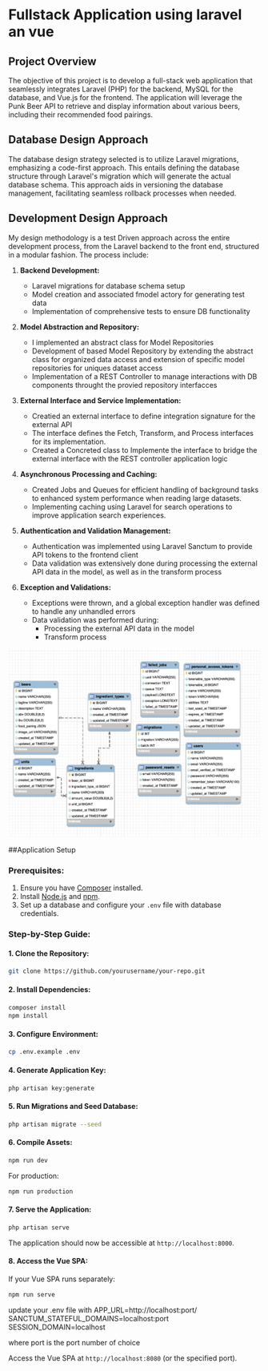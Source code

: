 
# Fullstack Application using laravel an vue

## Project Overview

The objective of this project is to develop a full-stack web application that seamlessly integrates Laravel (PHP) for the backend, MySQL for the database, and Vue.js for the frontend. The application will leverage the Punk Beer API to retrieve and display information about various beers, including their recommended food pairings. 

## Database Design Approach

The database design strategy selected is to utilize Laravel migrations, emphasizing a code-first approach. This entails defining the database structure through Laravel's migration which will generate the actual database schema. This approach aids in versioning the database management, facilitating seamless rollback processes when needed.

## Development Design Approach

My design methodology is a test Driven approach across the entire development process, from the Laravel backend to the front end, structured in a modular fashion. The process include:

1. **Backend Development:**
   - Laravel migrations for database schema setup
   - Model creation and associated fmodel actory for generating test data
   - Implementation of comprehensive tests to  ensure DB functionality

2. **Model Abstraction and Repository:**
   - I implemented an abstract class for Model Repositories
   - Development of based Model Repository by extending the abstract class for organized data access and extension of specific model repositories for uniques dataset access
   - Implementation of a REST Controller to manage interactions with DB components throught the provied repository interfacces

3. **External Interface and Service Implementation:**
   - Creatied an external interface to define integration signature for the external API
   - The interface defines the Fetch, Transform, and Process interfaces for its implementation.
   - Created a Concreted class to Implemente the interface to bridge the external interface with the REST controller application logic

4. **Asynchronous Processing and Caching:**
   - Created Jobs and Queues for efficient handling of background tasks to enhanced system performance when reading large datasets. 
   - Implementing caching using Laravel for search operations to improve application search experiences.

5. **Authentication and Validation Management:**
   - Authentication was implemented using Laravel Sanctum to provide API tokens to the frontend client
   - Data validation was extensively done during processing the external API data in the model, as well as in the transform process

6. **Exception and Validations:**
   - Exceptions were thrown, and a global exception handler was defined to handle any unhandled errors
   - Data validation was performed during:
     - Processing the external API data in the model
     - Transform process

![Database design](./db-design.png)

##Application Setup
### Prerequisites:
1. Ensure you have [Composer](https://getcomposer.org/) installed.
2. Install [Node.js](https://nodejs.org/) and [npm](https://www.npmjs.com/).
3. Set up a database and configure your `.env` file with database credentials.

### Step-by-Step Guide:

#### 1. Clone the Repository:
```bash
git clone https://github.com/yourusername/your-repo.git
```

#### 2. Install Dependencies:
```bash
composer install
npm install
```

#### 3. Configure Environment:
```bash
cp .env.example .env
```

#### 4. Generate Application Key:
```bash
php artisan key:generate
```

#### 5. Run Migrations and Seed Database:
```bash
php artisan migrate --seed
```

#### 6. Compile Assets:
```bash
npm run dev
```
For production:
```bash
npm run production
```

#### 7. Serve the Application:
```bash
php artisan serve
```
The application should now be accessible at `http://localhost:8000`.

#### 8. Access the Vue SPA:
If your Vue SPA runs separately:
```bash
npm run serve
```


update your .env file with
APP_URL=http://localhost:port/ 
SANCTUM_STATEFUL_DOMAINS=localhost:port
SESSION_DOMAIN=localhost

where port is the port number of choice

Access the Vue SPA at `http://localhost:8080` (or the specified port).

